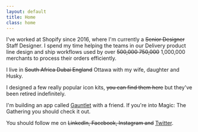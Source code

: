 ```yaml
---
layout: default
title: Home
class: home
---
```


I've worked at Shopify since 2016, where I'm currently a ~~Senior Designer~~ Staff Designer. I spend my time helping the teams in our Delivery product line design and ship workflows used by over ~~500,000 750,000~~ 1,000,000 merchants to process their orders efficiently.

I live in ~~South Africa Dubai England~~ Ottawa with my wife, daughter and Husky.

I designed a few really popular icon kits, ~~you can find them here~~ but they've been retired indefinitely.

I'm building an app called [Gauntlet](http://gauntletapp.com/) with a friend. If you're into Magic: The Gathering you should check it out.

You should follow me on ~~LinkedIn, Facebook, Instagram and~~ [Twitter](https://twitter.com/AdamWhitcroft).
